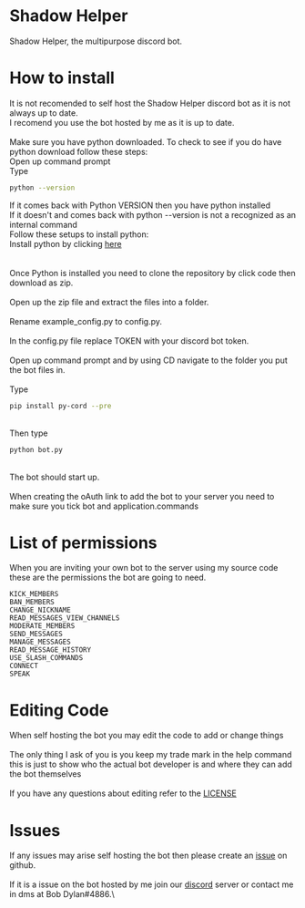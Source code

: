 # Shadow Helper
 Shadow Helper, the multipurpose discord bot.


# How to install
It is not recomended to self host the Shadow Helper discord bot as it is not always up to date.\
I recomend you use the bot hosted by me as it is up to date.
\
\
Make sure you have python downloaded. To check to see if you do have python download follow these steps:\
Open up command prompt\
Type
```sh
python --version
```
If it comes back with Python VERSION then you have python installed\
If it doesn't and comes back with python --version is not a recognized as an internal command\
Follow these setups to install python:\
Install python by clicking [here](https://python.org)\
\
\
Once Python is installed you need to clone the repository by click code then download as zip.\
\
Open up the zip file and extract the files into a folder.\
\
Rename example_config.py to config.py.\
\
In the config.py file replace TOKEN with your discord bot token.\
\
Open up command prompt and by using CD navigate to the folder you put the bot files in.\
\
Type
```sh
pip install py-cord --pre
```
\
Then type
```sh
python bot.py
```
\
The bot should start up.\
\
When creating the oAuth link to add the bot to your server you need to make sure you tick bot and application.commands


# List of permissions
When you are inviting your own bot to the server using my source code these are the permissions the bot are going to need.
```
KICK_MEMBERS
BAN_MEMBERS
CHANGE_NICKNAME
READ_MESSAGES_VIEW_CHANNELS
MODERATE_MEMBERS
SEND_MESSAGES
MANAGE_MESSAGES
READ_MESSAGE_HISTORY
USE_SLASH_COMMANDS
CONNECT
SPEAK
```

# Editing Code
When self hosting the bot you may edit the code to add or change things\
\
The only thing I ask of you is you keep my trade mark in the help command this is just to show who the actual bot developer is and where they can add the bot themselves\
\
If you have any questions about editing refer to the [LICENSE](https://github.com/BobDylan24/Shadow-Helper/blob/main/LICENSE)

# Issues
If any issues may arise self hosting the bot then please create an [issue](https://github.com/BobDylan24/Shadow-Helper/issues) on github.\
\
If it is a issue on the bot hosted by me join our [discord](https://discord.gg/4ZHbdbFDVA) server or contact me in dms at Bob Dylan#4886.\

